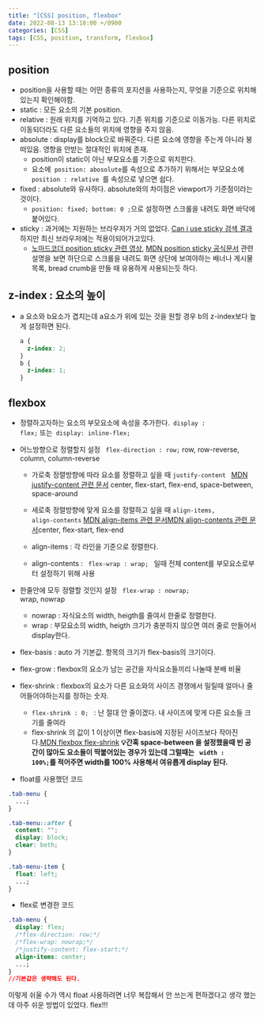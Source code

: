 ```yaml
---
title: "[CSS] position, flexbox"
date: 2022-08-13 13:10:00 +/0900
categories: [CSS]
tags: [CSS, position, transform, flexbox]
---
```


## position

- position을 사용할 때는 어떤 종류의 포지션을 사용하는지, 무엇을 기준으로 위치해 있는지 확인해야함.
- static : 모든 요소의 기본 position.
- relative : 원래 위치를 기억하고 있다. 기존 위치를 기준으로 이동가능. 다른 위치로 이동되더라도 다른 요소들의 위치에 영향을 주지 않음.
- absolute : display를 block으로 바꿔준다. 다른 요소에 영향을 주는게 아니라 붕 떠있음. 영향을 안받는 절대적인 위치에 존재.
  - position이 static이 아닌 부모요소를 기준으로 위치한다.
  - 요소에<code> position: abosolute</code>를 속성으로 추가하기 위해서는 부모요소에 <code> position : relative </code>를 속성으로 넣으면 쉽다.
- fixed : absolute와 유사하다. absolute와의 차이점은 viewport가 기준점이라는 것이다.
  - <code>position: fixed; bottom: 0 ;</code>으로 설정하면 스크롤을 내려도 화면 바닥에 붙어있다.
- sticky : 과거에는 지원하는 브라우저가 거의 없었다. [Can i use sticky 검색 결과](https://caniuse.com/?search=sticky)하지만 최신 브라우저에는 적용이되어가고있다.
  - [노마드코더 position sticky 관련 영상](https://youtu.be/lkTpOHv1Ros?t=177), [MDN position sticky 공식문서](https://developer.mozilla.org/ko/docs/Web/CSS/position) 관련 설명을 보면 하단으로 스크롤을 내려도 화면 상단에 보여야하는 배너나 게시물 목록, bread crumb을 만들 때 유용하게 사용되는듯 하다.

## z-index : 요소의 높이

- a 요소와 b요소가 겹치는데 a요소가 위에 있는 것을 원할 경우 b의 z-index보다 높게 설정하면 된다.

  ```css
  a {
    z-index: 2;
  }
  b {
    z-index: 1;
  }
  ```

## flexbox

- 정렬하고자하는 요소의 부모요소에 속성을 추가한다.<code> display : flex;</code> 또는<code> display: inline-flex; </code>
- 어느방향으로 정렬할지 설정 <code> flex-direction : row;</code> row, row-reverse, column, column-reverse

  - 가로축 정렬방향에 따라 요소를 정렬하고 싶을 때 <code>justify-content </code> [MDN justify-content 관련 문서](https://developer.mozilla.org/en-US/docs/Web/CSS/justify-content) center, flex-start, flex-end, space-between, space-around

  - 세로축 정렬방향에 맞게 요소를 정렬하고 싶을 때 <code>align-items, align-contents</code> [MDN align-items 관련 문서](https://developer.mozilla.org/en-US/docs/Web/CSS/align-items)[MDN align-contents 관련 문서](https://developer.mozilla.org/en-US/docs/Web/CSS/align-content)center, flex-start, flex-end
  - align-items : 각 라인을 기준으로 정렬한다.
  - align-contents : <code> flex-wrap : wrap; </code> 일때 전체 content를 부모요소로부터 설정하기 위해 사용

- 한줄안에 모두 정렬할 것인지 설정 <code> flex-wrap : nowrap; </code> wrap, nowrap

  - nowrap : 자식요소의 width, heigth를 줄여서 한줄로 정렬한다.
  - wrap : 부모요소의 width, heigth 크기가 충분하지 않으면 여러 줄로 만들어서 display한다.

- flex-basis : auto 가 기본값. 항목의 크기가 flex-basis의 크기이다.
- flex-grow : flexbox의 요소가 남는 공간을 자식요소들끼리 나눌때 분배 비율

- flex-shrink : flexbox의 요소가 다른 요소와의 사이즈 경쟁에서 밀릴때 얼마나 줄어들어야하는지를 정하는 숫자.

  - <code>flex-shrink : 0; </code> : 난 절대 안 줄이겠다. 내 사이즈에 맞게 다른 요소들 크기를 줄여라
  - flex-shrink 의 값이 1 이상이면 flex-basis에 지정된 사이즈보다 작아진다.[MDN flexbox flex-shrink](https://developer.mozilla.org/ko/docs/Web/CSS/CSS_Flexible_Box_Layout/Basic_Concepts_of_Flexbox#flex-shrink_%EC%86%8D%EC%84%B1)
    <strong>
    💡간혹 space-between 을 설정했을때 빈 공간이 많아도 요소들이 딱붙어있는 경우가 있는데 그럴때는 <code> width : 100%;</code>를 적어주면 width를 100% 사용해서 여유롭게 display 된다.
    </strong>

- float를 사용했던 코드

```css
.tab-menu {
  ...;
}

.tab-menu::after {
  content: "";
  display: block;
  clear: both;
}

.tab-menu-item {
  float: left;
  ...;
}
```

- flex로 변경한 코드

```css
.tab-menu {
  display: flex;
  /*flex-direction: row;*/
  /*flex-wrap: nowrap;*/
  /*justify-content: flex-start;*/
  align-items: center;
  ...;
}
//기본값은 생략해도 된다.
```

<p>
  이렇게 쉬울 수가 역시 float 사용하려면 너무 복잡해서 안 쓰는게 편하겠다고 생각 했는데 아주 쉬운 방법이 있었다. flex!!!
</p>
